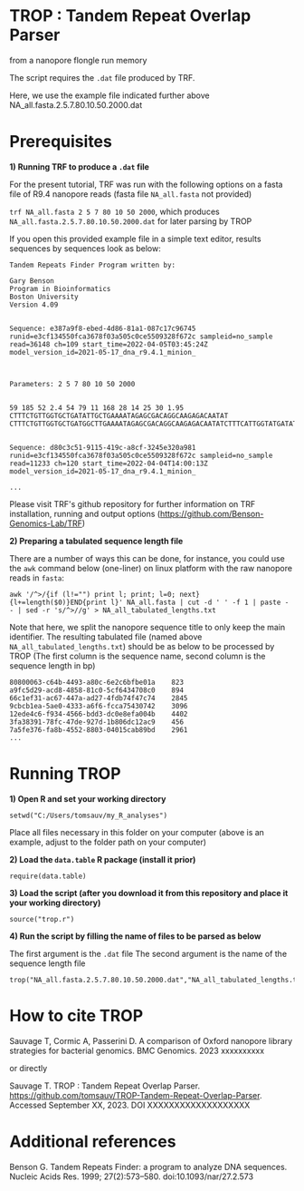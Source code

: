 
# TROP : Tandem Repeat Overlap Parser

from a nanopore flongle run
memory

The script requires the ```.dat``` file produced by TRF. 

Here, we use the example file indicated further above
NA_all.fasta.2.5.7.80.10.50.2000.dat


# Prerequisites
**1) Running TRF to produce a ```.dat``` file**

For the present tutorial, TRF was run with the following options on a fasta file of R9.4 nanopore reads (fasta file ```NA_all.fasta``` not provided)

```trf NA_all.fasta 2 5 7 80 10 50 2000```, which produces ```NA_all.fasta.2.5.7.80.10.50.2000.dat``` for later parsing by TROP

If you open this provided example file in a simple text editor, results sequences by sequences look as below:

```
Tandem Repeats Finder Program written by:

Gary Benson
Program in Bioinformatics
Boston University
Version 4.09


Sequence: e387a9f8-ebed-4d86-81a1-087c17c96745 runid=e3cf134550fca3678f03a505c0ce5509328f672c sampleid=no_sample read=36148 ch=109 start_time=2022-04-05T03:45:24Z model_version_id=2021-05-17_dna_r9.4.1_minion_



Parameters: 2 5 7 80 10 50 2000


59 185 52 2.4 54 79 11 168 28 14 25 30 1.95 CTTTCTGTTGGTGCTGATATTGCTGAAAATAGAGCGACAGGCAAGAGACAATAT CTTTCTGTTGGTGCTGATGGCTTGAAAATAGAGCGACAGGCAAGAGACAATATCTTTCATTGGTATGATATTGCTGAAGATAGAGCGACAGGCAAGACAATATCTTTCTGTTGGTGCAGATATTGCT


Sequence: d80c3c51-9115-419c-a8cf-3245e320a981 runid=e3cf134550fca3678f03a505c0ce5509328f672c sampleid=no_sample read=11233 ch=120 start_time=2022-04-04T14:00:13Z model_version_id=2021-05-17_dna_r9.4.1_minion_

...
```



Please visit TRF's github repository for further information on TRF installation, running and output options (https://github.com/Benson-Genomics-Lab/TRF)

**2) Preparing a tabulated sequence length file**

There are a number of ways this can be done, for instance, you could use the ```awk``` command below (one-liner) on linux platform with the raw nanopore reads in ```fasta```:

```
awk '/^>/{if (l!="") print l; print; l=0; next}{l+=length($0)}END{print l}' NA_all.fasta | cut -d ' ' -f 1 | paste - - | sed -r 's/^>//g' > NA_all_tabulated_lengths.txt
```

Note that here, we split the nanopore sequence title to only keep the main identifier. 
The resulting tabulated file (named above ```NA_all_tabulated_lengths.txt```) should be as below to be processed by TROP
(The first column is the sequence name, second column is the sequence length in bp)

```
80800063-c64b-4493-a80c-6e2c6bfbe01a	823
a9fc5d29-acd8-4858-81c0-5cf6434708c0	894
66c1ef31-ac67-447a-ad27-4fdb74f47c74	2845
9cbcb1ea-5ae0-4333-a6f6-fcca75430742	3096
12ede4c6-f934-4566-bdd3-dc0e8efa004b	4402
3fa38391-78fc-47de-927d-1b806dc12ac9	456
7a5fe376-fa8b-4552-8803-04015cab89bd	2961
...
```

# Running TROP

**1) Open R and set your working directory**
```
setwd("C:/Users/tomsauv/my_R_analyses")
``` 
Place all files necessary in this folder on your computer (above is an example, adjust to the folder path on your computer)

**2) Load the ```data.table```  R package (install it prior)**
```
require(data.table)
```

**3) Load the script (after you download it from this repository and place it your working directory)**
```
source("trop.r")
```

**4) Run the script by filling the name of files to be parsed as below**

The first argument is the ```.dat``` file
The second argument is the name of the sequence length file


```
trop("NA_all.fasta.2.5.7.80.10.50.2000.dat","NA_all_tabulated_lengths.txt")
```






# How to cite TROP

Sauvage T, Cormic A, Passerini D. A comparison of Oxford nanopore library strategies for bacterial genomics. BMC Genomics. 2023 xxxxxxxxxx

or directly

Sauvage T. TROP : Tandem Repeat Overlap Parser. https://github.com/tomsauv/TROP-Tandem-Repeat-Overlap-Parser. Accessed September XX, 2023. DOI XXXXXXXXXXXXXXXXXXX

# Additional references

Benson G. Tandem Repeats Finder: a program to analyze DNA sequences. Nucleic Acids Res. 1999; 27(2):573–580. doi:10.1093/nar/27.2.573
